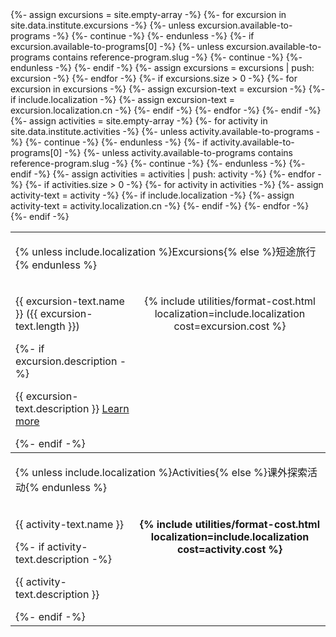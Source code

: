 <table>
{%- assign excursions = site.empty-array -%}
{%- for excursion in site.data.institute.excursions -%}
    {%- unless excursion.available-to-programs -%}
        {%- continue -%}
    {%- endunless -%}
    {%- if excursion.available-to-programs[0] -%}
        {%- unless excursion.available-to-programs contains reference-program.slug -%}
            {%- continue -%}
        {%- endunless -%}
    {%- endif -%}
    {%- assign excursions = excursions | push: excursion -%}
{%- endfor -%}
{%- if excursions.size > 0 -%}
    <tbody>
        <tr class="header"><td colspan="2"><p>{% unless include.localization %}Excursions{% else %}短途旅行{% endunless %}</p></td></tr>
    {%- for excursion in excursions -%}
        {%- assign excursion-text = excursion -%}
        {%- if include.localization -%}
            {%- assign excursion-text = excursion.localization.cn -%}
        {%- endif -%}
        <tr>
            <td>
                <p class="name">{{ excursion-text.name }} ({{ excursion-text.length }})</p>
                {%- if excursion.description -%}
                <p class="description">{{ excursion-text.description }} <a href="{{ site.baseurl }}{% link activities.md %}#{{ excursion-text.name | downcase }}">Learn more</a></p>
                {%- endif -%}
            </td><td class="cost" align="center" valign="top"><p>{% include utilities/format-cost.html localization=include.localization cost=excursion.cost %}</p></td>
        </tr>
    {%- endfor -%}
    </tbody>
{%- endif -%}
{%- assign activities = site.empty-array -%}
{%- for activity in site.data.institute.activities -%}
    {%- unless activity.available-to-programs -%}
        {%- continue -%}
    {%- endunless -%}
    {%- if activity.available-to-programs[0] -%}
        {%- unless activity.available-to-programs contains reference-program.slug -%}
            {%- continue -%}
        {%- endunless -%}
    {%- endif -%}
    {%- assign activities = activities | push: activity -%}
{%- endfor -%}
{%- if activities.size > 0 -%}
    <tbody>
        <tr class="header"><td colspan="2"><p>{% unless include.localization %}Activities{% else %}课外探索活动{% endunless %}</p></td></tr>
    {%- for activity in activities -%}
        {%- assign activity-text = activity -%}
        {%- if include.localization -%}
            {%- assign activity-text = activity.localization.cn -%}
        {%- endif -%}
        <tr>
            <td>
                <p class="name">{{ activity-text.name }}</p>
                {%- if activity-text.description -%}
                <p class="description">{{ activity-text.description }}</p>
                {%- endif -%}
            </td>
            <td class="cost" align="center" valign="top"><p><strong>{% include utilities/format-cost.html localization=include.localization cost=activity.cost %}</strong></p></td></tr>
    {%- endfor -%}
    </tbody>
{%- endif -%}
</table>
